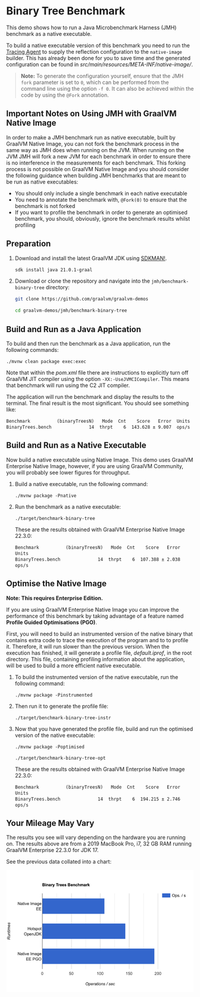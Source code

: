 # Binary Tree Benchmark 

This demo shows how to run a Java Microbenchmark Harness (JMH) benchmark as a native executable.

To build a native executable version of this benchmark you need to run the [Tracing Agent](https://www.graalvm.org/dev/reference-manual/native-image/metadata/AutomaticMetadataCollection/) to supply the reflection configuration to the `native-image` builder. This has already been done for you to save time and the generated 
configuration can be found in _src/main/resources/META-INF/native-image/_.

> **Note:** To generate the configuration yourself, ensure that the JMH `fork` parameter is set to `0`, which can be performed from the command line using the option  `-f 0`. It can also be achieved within the code by using the `@Fork` annotation.

## Important Notes on Using JMH with GraalVM Native Image

In order to make a JMH benchmark run as native executable, built by GraalVM Native Image, you can not fork the benchmark process 
in the same way as JMH does when running on the JVM. When running on the JVM JMH will fork a new JVM for each benchmark in order
to ensure there is no interference in the measurements for each benchmark. This forking process is not possible on GraalVM Native Image
and you should consider the following guidance when building JMH benchmarks that are meant to be run as native executables:

* You should only include a single benchmark in each native executable
* You need to annotate the benchmark with, `@Fork(0)` to ensure that the benchmark is not forked
* If you want to profile the benchmark in order to generate an optimised benchmark, you should, obviously, ignore the benchmark results whilst profiling

## Preparation

1. Download and install the latest GraalVM JDK using [SDKMAN!](https://sdkman.io/).
    ```bash
    sdk install java 21.0.1-graal
    ```

2. Download or clone the repository and navigate into the `jmh/benchmark-binary-tree` directory:
    ```bash
    git clone https://github.com/graalvm/graalvm-demos
    ```
    ```bash
    cd graalvm-demos/jmh/benchmark-binary-tree
    ```

## Build and Run as a Java Application

To build and then run the benchmark as a Java application, run the following commands:

```shell
./mvnw clean package exec:exec
```

Note that within the _pom.xml_ file there are instructions to explicitly turn off GraalVM JIT compiler using the option `-XX:-UseJVMCICompiler`. 
This means that benchmark will run using the C2 JIT compiler.

The application will run the benchmark and display the results to the terminal. The final result is the most significant. You should see something like:

```shell
Benchmark          (binaryTreesN)   Mode  Cnt    Score   Error  Units
BinaryTrees.bench              14  thrpt    6  143.628 ± 9.007  ops/s
```

## Build and Run as a Native Executable

Now build a native executable using Native Image. This demo uses GraalVM Enterprise Native Image, however, if you are using GraalVM Community, you will probably see lower figures for throughput.

1. Build a native executable, run the following command:
    ```shell
    ./mvnw package -Pnative
    ```
2. Run the benchmark as a native executable: 
    ```shell
    ./target/benchmark-binary-tree
    ```
    These are the results obtained with GraalVM Enterprise Native Image 22.3.0:

    ```shell
    Benchmark          (binaryTreesN)   Mode  Cnt    Score   Error  Units
    BinaryTrees.bench              14  thrpt    6  107.388 ± 2.038  ops/s
    ```

## Optimise the Native Image

**Note: This requires Enterprise Edition.**

If you are using GraalVM Enterprise Native Image you can improve the performance of this benchmark by taking 
advantage of a feature named **Profile Guided Optimisations (PGO)**.

First, you will need to build an instrumented version of the native binary that contains extra code to trace the 
execution of the program and to to profile it. Therefore, it will run slower than the previous version. 
When the execution has finished, it will generate a profile file, _default.iprof_, in the root directory. 
This file, containing profiling information about the application, will be used to build a more efficient native executable.

1. To build the instrumented version of the native executable, run the following command:
    ```shell
    ./mvnw package -Pinstrumented
    ```

2. Then run it to generate the profile file:
    ```shell
    ./target/benchmark-binary-tree-instr
    ```

3. Now that you have generated the profile file, build and run the optimised version of the native executable:
    ```shell
    ./mvnw package -Poptimised
    ```
    ```shell
    ./target/benchmark-binary-tree-opt
    ```
    These are the results obtained with GraalVM Enterprise Native Image 22.3.0:
    ```shell
    Benchmark          (binaryTreesN)   Mode  Cnt    Score   Error  Units
    BinaryTrees.bench              14  thrpt    6  194.215 ± 2.746  ops/s
    ```

## Your Mileage May Vary

The results you see will vary depending on the hardware you are running on. The results above are from a 2019 MacBook Pro, i7, 32 GB RAM
running GraalVM Enterprise 22.3.0 for JDK 17.

See the previous data collated into a chart:

![Binary Tree Benchmark](./images/benchmark-binary-tree.png)